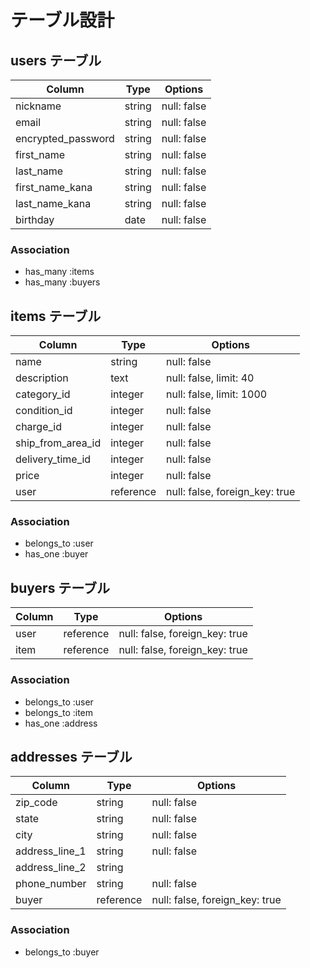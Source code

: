 # テーブル設計

## users テーブル

| Column             | Type   | Options     |
| ------------------ | ------ | ----------- |
| nickname           | string | null: false |
| email              | string | null: false |
| encrypted_password | string | null: false |
| first_name         | string | null: false |
| last_name          | string | null: false |
| first_name_kana    | string | null: false |
| last_name_kana     | string | null: false |
| birthday           | date   | null: false |

### Association

- has_many :items
- has_many :buyers

## items テーブル

| Column            | Type      | Options                        |
| ----------------- | --------- | ------------------------------ |
| name              | string    | null: false                    |
| description       | text      | null: false, limit: 40         |
| category_id       | integer   | null: false, limit: 1000       |
| condition_id      | integer   | null: false                    |
| charge_id         | integer   | null: false                    |
| ship_from_area_id | integer   | null: false                    |
| delivery_time_id  | integer   | null: false                    |
| price             | integer   | null: false                    |
| user              | reference | null: false, foreign_key: true |

### Association

- belongs_to :user
- has_one :buyer

## buyers テーブル

| Column | Type      | Options                        |
| ------ | --------- | ------------------------------ |
| user   | reference | null: false, foreign_key: true |
| item   | reference | null: false, foreign_key: true |

### Association

- belongs_to :user
- belongs_to :item
- has_one :address

## addresses テーブル

| Column         | Type      | Options                        |
| -------------- | --------- | ------------------------------ |
| zip_code       | string    | null: false                    |
| state          | string    | null: false                    |
| city           | string    | null: false                    |
| address_line_1 | string    | null: false                    |
| address_line_2 | string    |                                |
| phone_number   | string    | null: false                    |
| buyer          | reference | null: false, foreign_key: true |

### Association

- belongs_to :buyer